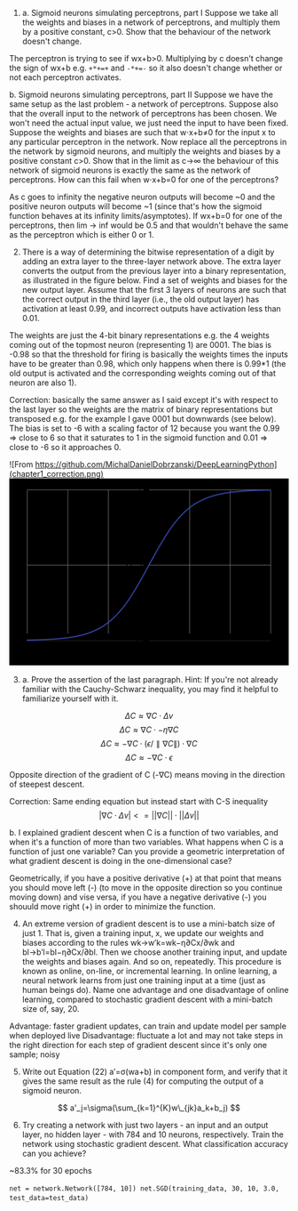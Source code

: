 1.  a. Sigmoid neurons simulating perceptrons, part I
    Suppose we take all the weights and biases in a network of perceptrons, and multiply them by a positive constant, c>0. Show that the behaviour of the network doesn't change.

The perceptron is trying to see if wx+b>0. Multiplying by c doesn't change the sign of wx+b e.g. `+*+=+` and `-*+=-` so it also doesn't change whether or not each perceptron activates.

b. Sigmoid neurons simulating perceptrons, part II
Suppose we have the same setup as the last problem - a network of perceptrons. Suppose also that the overall input to the network of perceptrons has been chosen. We won't need the actual input value, we just need the input to have been fixed. Suppose the weights and biases are such that w⋅x+b≠0 for the input x to any particular perceptron in the network. Now replace all the perceptrons in the network by sigmoid neurons, and multiply the weights and biases by a positive constant c>0. Show that in the limit as c→∞ the behaviour of this network of sigmoid neurons is exactly the same as the network of perceptrons. How can this fail when w⋅x+b=0 for one of the perceptrons?

As c goes to infinity the negative neuron outputs will become ~0 and the positive neuron outputs will become ~1 (since that's how the sigmoid function behaves at its infinity limits/asymptotes). If wx+b=0 for one of the perceptrons, then lim -> inf would be 0.5 and that wouldn't behave the same as the perceptron which is either 0 or 1.

2. There is a way of determining the bitwise representation of a digit by adding an extra layer to the three-layer network above. The extra layer converts the output from the previous layer into a binary representation, as illustrated in the figure below. Find a set of weights and biases for the new output layer. Assume that the first 3 layers of neurons are such that the correct output in the third layer (i.e., the old output layer) has activation at least 0.99, and incorrect outputs have activation less than 0.01.

The weights are just the 4-bit binary representations e.g. the 4 weights coming out of the topmost neuron (representing 1) are 0001. The bias is -0.98 so that the threshold for firing is basically the weights times the inputs have to be greater than 0.98, which only happens when there is 0.99\*1 (the old output is activated and the corresponding weights coming out of that neuron are also 1).

Correction: basically the same answer as I said except it's with respect to the last layer so the weights are the matrix of binary representations but transposed e.g. for the example I gave 0001 but downwards (see below). The bias is set to -6 with a scaling factor of 12 because you want the 0.99 => close to 6 so that it saturates to 1 in the sigmoid function and 0.01 => close to -6 so it approaches 0.

![From https://github.com/MichalDanielDobrzanski/DeepLearningPython](chapter1_correction.png)
![](chapter1_sigmoid.png)

3.  a. Prove the assertion of the last paragraph. Hint: If you're not already familiar with the Cauchy-Schwarz inequality, you may find it helpful to familiarize yourself with it.

$$ ΔC≈∇C⋅Δv $$
$$ ΔC≈∇C⋅-η∇C $$
$$ ΔC≈-∇C⋅(ϵ/∥∇C∥)⋅∇C $$
$$ ΔC≈-∇C⋅ϵ $$

Opposite direction of the gradient of C (-∇C) means moving in the direction of steepest descent.

Correction: Same ending equation but instead start with C-S inequality
$$ |∇C⋅Δv|<=||∇C||⋅||Δv|| $$

b. I explained gradient descent when C is a function of two variables, and when it's a function of more than two variables. What happens when C is a function of just one variable? Can you provide a geometric interpretation of what gradient descent is doing in the one-dimensional case?

Geometrically, if you have a positive derivative (+) at that point that means you should move left (-) (to move in the opposite direction so you continue moving down) and vise versa, if you have a negative derivative (-) you shouuld move right (+) in order to minimize the function.

4. An extreme version of gradient descent is to use a mini-batch size of just 1. That is, given a training input, x, we update our weights and biases according to the rules wk→w′k=wk−η∂Cx/∂wk and bl→b′l=bl−η∂Cx/∂bl. Then we choose another training input, and update the weights and biases again. And so on, repeatedly. This procedure is known as online, on-line, or incremental learning. In online learning, a neural network learns from just one training input at a time (just as human beings do). Name one advantage and one disadvantage of online learning, compared to stochastic gradient descent with a mini-batch size of, say, 20.

Advantage: faster gradient updates, can train and update model per sample when deployed live
Disadvantage: fluctuate a lot and may not take steps in the right direction for each step of gradient descent since it's only one sample; noisy

5. Write out Equation (22) a′=σ(wa+b) in component form, and verify that it gives the same result as the rule (4) for computing the output of a sigmoid neuron.

$$ a'_j=\sigma(\sum_{k=1}^{K}w\_{jk}a_k+b_j) $$

6. Try creating a network with just two layers - an input and an output layer, no hidden layer - with 784 and 10 neurons, respectively. Train the network using stochastic gradient descent. What classification accuracy can you achieve?

~83.3% for 30 epochs

`net = network.Network([784, 10]) net.SGD(training_data, 30, 10, 3.0, test_data=test_data)`
